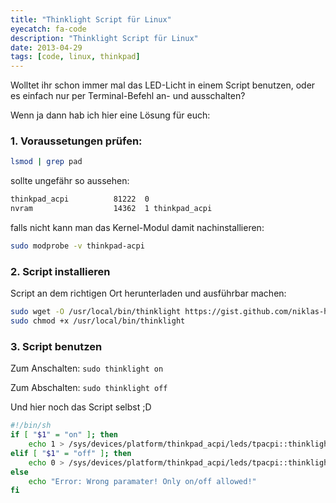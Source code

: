 ```yaml
---
title: "Thinklight Script für Linux"
eyecatch: fa-code
description: "Thinklight Script für Linux"
date: 2013-04-29
tags: [code, linux, thinkpad]
---
```


Wolltet ihr schon immer mal das LED-Licht in einem Script benutzen, oder es einfach nur per Terminal-Befehl an- und ausschalten?

Wenn ja dann hab ich hier eine Lösung für euch:

### 1. Voraussetungen prüfen:

```bash
lsmod | grep pad
```

sollte ungefähr so aussehen:

```bash
thinkpad_acpi          81222  0
nvram                  14362  1 thinkpad_acpi
```

falls nicht kann man das Kernel-Modul damit nachinstallieren:

```bash
sudo modprobe -v thinkpad-acpi
```

### 2. Script installieren

Script an dem richtigen Ort herunterladen und ausführbar machen:

```bash
sudo wget -O /usr/local/bin/thinklight https://gist.github.com/niklas-heer/5490084/raw/990ab4c0ec70a39791b4369fddc2e12498c82cd0/thinklight
sudo chmod +x /usr/local/bin/thinklight
```

### 3. Script benutzen

Zum Anschalten:
`sudo thinklight on`

Zum Abschalten:
`sudo thinklight off`

Und hier noch das Script selbst ;D

```bash
#!/bin/sh
if [ "$1" = "on" ]; then
    echo 1 > /sys/devices/platform/thinkpad_acpi/leds/tpacpi::thinklight/brightness
elif [ "$1" = "off" ]; then
    echo 0 > /sys/devices/platform/thinkpad_acpi/leds/tpacpi::thinklight/brightness
else
    echo "Error: Wrong paramater! Only on/off allowed!"
fi
```
